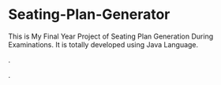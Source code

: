 # Seating-Plan-Generator

This is My Final Year Project of Seating Plan Generation During Examinations. It is totally developed using Java Language.












.










































































































































































































.






































